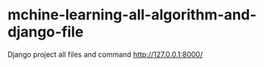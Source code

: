 # mchine-learning-all-algorithm-and-django-file
Django project all files and command
http://127.0.0.1:8000/
